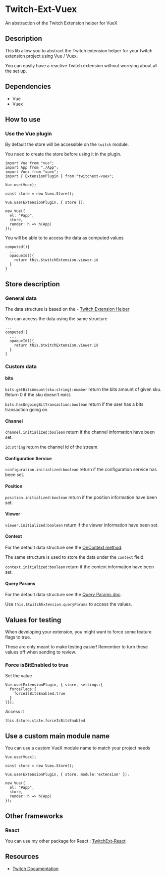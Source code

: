 # Twitch-Ext-Vuex

An abstraction of the Twitch Extension helper for VueX

## Description

This lib allow you to abstract the Twitch extension helper for your twitch extension project using Vue / Vuex.

You can easily have a reactive Twitch extension without worrying about all the set up.


## Dependencies

- Vue
- Vuex

## How to use

### Use the Vue plugin
By default the store will be accessible on the `twitch` module.

You need to create the store before using it in the plugin.

```
import Vue from "vue";
import App from "./App";
import Vuex from "vuex";
import { ExtensionPlugin } from "twitchext-vuex";

Vue.use(Vuex);

const store = new Vuex.Store();

Vue.use(ExtensionPlugin, { store });

new Vue({
  el: "#app",
  store,
  render: h => h(App)
});
```

You will be able to to access the data as computed values
```
computed(){
  ...
  opaqueId(){
    return this.$twitchExtension.viewer.id
  }
}
```


## Store description

### General data

The data structure is based on the - [Twitch Extension Helper](https://dev.twitch.tv/docs/extensions/reference/#javascript-helper)

You can access the data using the same structure
```
...
computed:{
  ...
  opaqueId(){
    return this.$twitchExtension.viewer.id
  }
}
```

### Custom data

#### bits
`bits.getBitsAmount(sku:string):number` return the bits amount of given sku. Return 0 if the sku doesn't exist.

`bits.hasOngoingBitTransaction:boolean` return if the user has a bits transaction going on. 

#### Channel
`channel.initialized:boolean` return if the channel information have been set.

`id:string` return the channel id of the stream.

#### Configuration Service
`configuration.initialized:boolean` return if the configuration service has been set.

#### Position
`position.initialized:boolean` return if the position information have been set.

#### Viewer
`viewer.initialized:boolean` return if the viewer information have been set.

#### Context

For the default data structure see the [OnContext method](https://dev.twitch.tv/docs/extensions/reference/#javascript-helper).

The same structure is used to store the data under the `context` field.

`context.initialized:boolean` return if the context information have been set.

#### Query Params

For the default data structure see the [Query Params doc](https://dev.twitch.tv/docs/extensions/reference/#client-query-parameters).

Use `this.$twitchExtension.queryParams` to access the values. 

## Values for testing
When developing your extension, you might want to force some feature flags to true.

These are only meant to make testing easier! Remember to turn these values off when sending to review.

### Force isBitEnabled to true

Set the value
```
Vue.use(ExtensionPlugin, { store, settings:{
  forceFlags:{
    forceIsBitsEnabled:true
  }  
}});
```
Access it
```
this.$store.state.forceIsBitsEnabled
```

## Use a custom main module name
You can use a custom VueX module name to match your project needs
```
Vue.use(Vuex);

const store = new Vuex.Store();

Vue.use(ExtensionPlugin, { store, module:'extension' });

new Vue({
  el: "#app",
  store,
  render: h => h(App)
});
```

## Other frameworks

### React
You can use my other package for React : [TwitchExt-React](https://www.npmjs.com/package/twitchext-react) 


## Resources
- [Twitch Documentation](https://dev.twitch.tv/docs/extensions/reference/#javascript-helper)